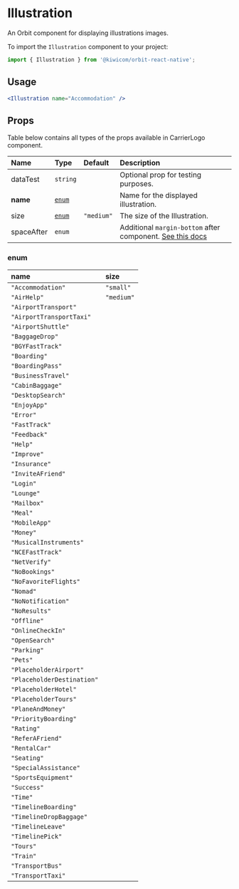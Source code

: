 # Illustration

An Orbit component for displaying illustrations images.

To import the `Illustration` component to your project:

```jsx
import { Illustration } from '@kiwicom/orbit-react-native';
```

## Usage

```jsx
<Illustration name="Accommodation" />
```

## Props

Table below contains all types of the props available in CarrierLogo component.

| Name       | Type            | Default    | Description                                                                                                                                     |
| :--------- | :-------------- | :--------- | :---------------------------------------------------------------------------------------------------------------------------------------------- |
| dataTest   | `string`        |            | Optional prop for testing purposes.                                                                                                             |
| **name**   | [`enum`](#enum) |            | Name for the displayed illustration.                                                                                                            |
| size       | [`enum`](#enum) | `"medium"` | The size of the Illustration.                                                                                                                   |
| spaceAfter | `enum`          |            | Additional `margin-bottom` after component. [See this docs](https://github.com/kiwicom/orbit-components/tree/master/src/common/getSpacingToken) |

### enum

| name                       | size       |
| :------------------------- | :--------- |
| `"Accommodation"`          | `"small"`  |
| `"AirHelp"`                | `"medium"` |
| `"AirportTransport"`       |
| `"AirportTransportTaxi"`   |
| `"AirportShuttle"`         |
| `"BaggageDrop"`            |
| `"BGYFastTrack"`           |
| `"Boarding"`               |
| `"BoardingPass"`           |
| `"BusinessTravel"`         |
| `"CabinBaggage"`           |
| `"DesktopSearch"`          |
| `"EnjoyApp"`               |
| `"Error"`                  |
| `"FastTrack"`              |
| `"Feedback"`               |
| `"Help"`                   |
| `"Improve"`                |
| `"Insurance"`              |
| `"InviteAFriend"`          |
| `"Login"`                  |
| `"Lounge"`                 |
| `"Mailbox"`                |
| `"Meal"`                   |
| `"MobileApp"`              |
| `"Money"`                  |
| `"MusicalInstruments"`     |
| `"NCEFastTrack"`           |
| `"NetVerify"`              |
| `"NoBookings"`             |
| `"NoFavoriteFlights"`      |
| `"Nomad"`                  |
| `"NoNotification"`         |
| `"NoResults"`              |
| `"Offline"`                |
| `"OnlineCheckIn"`          |
| `"OpenSearch"`             |
| `"Parking"`                |
| `"Pets"`                   |
| `"PlaceholderAirport"`     |
| `"PlaceholderDestination"` |
| `"PlaceholderHotel"`       |
| `"PlaceholderTours"`       |
| `"PlaneAndMoney"`          |
| `"PriorityBoarding"`       |
| `"Rating"`                 |
| `"ReferAFriend"`           |
| `"RentalCar"`              |
| `"Seating"`                |
| `"SpecialAssistance"`      |
| `"SportsEquipment"`        |
| `"Success"`                |
| `"Time"`                   |
| `"TimelineBoarding"`       |
| `"TimelineDropBaggage"`    |
| `"TimelineLeave"`          |
| `"TimelinePick"`           |
| `"Tours"`                  |
| `"Train"`                  |
| `"TransportBus"`           |
| `"TransportTaxi"`          |
